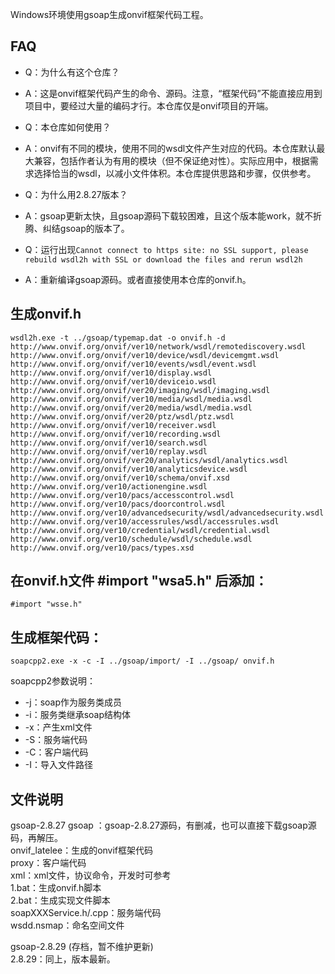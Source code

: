 Windows环境使用gsoap生成onvif框架代码工程。

## FAQ
* Q：为什么有这个仓库？
* A：这是onvif框架代码产生的命令、源码。注意，“框架代码”不能直接应用到项目中，要经过大量的编码才行。本仓库仅是onvif项目的开端。  

* Q：本仓库如何使用？
* A：onvif有不同的模块，使用不同的wsdl文件产生对应的代码。本仓库默认最大兼容，包括作者认为有用的模块（但不保证绝对性）。实际应用中，根据需求选择恰当的wsdl，以减小文件体积。本仓库提供思路和步骤，仅供参考。   
 
* Q：为什么用2.8.27版本？
* A：gsoap更新太快，且gsoap源码下载较困难，且这个版本能work，就不折腾、纠结gsoap的版本了。

* Q：运行出现`Cannot connect to https site: no SSL support, please rebuild wsdl2h with SSL or download the files and rerun wsdl2h`
* A：重新编译gsoap源码。或者直接使用本仓库的onvif.h。

## 生成onvif.h
```
wsdl2h.exe -t ../gsoap/typemap.dat -o onvif.h -d http://www.onvif.org/onvif/ver10/network/wsdl/remotediscovery.wsdl  http://www.onvif.org/onvif/ver10/device/wsdl/devicemgmt.wsdl http://www.onvif.org/onvif/ver10/events/wsdl/event.wsdl http://www.onvif.org/onvif/ver10/display.wsdl http://www.onvif.org/onvif/ver10/deviceio.wsdl http://www.onvif.org/onvif/ver20/imaging/wsdl/imaging.wsdl http://www.onvif.org/onvif/ver10/media/wsdl/media.wsdl http://www.onvif.org/onvif/ver20/media/wsdl/media.wsdl http://www.onvif.org/onvif/ver20/ptz/wsdl/ptz.wsdl http://www.onvif.org/onvif/ver10/receiver.wsdl http://www.onvif.org/onvif/ver10/recording.wsdl http://www.onvif.org/onvif/ver10/search.wsdl http://www.onvif.org/onvif/ver10/replay.wsdl http://www.onvif.org/onvif/ver20/analytics/wsdl/analytics.wsdl http://www.onvif.org/onvif/ver10/analyticsdevice.wsdl http://www.onvif.org/onvif/ver10/schema/onvif.xsd http://www.onvif.org/ver10/actionengine.wsdl http://www.onvif.org/ver10/pacs/accesscontrol.wsdl http://www.onvif.org/ver10/pacs/doorcontrol.wsdl http://www.onvif.org/ver10/advancedsecurity/wsdl/advancedsecurity.wsdl http://www.onvif.org/ver10/accessrules/wsdl/accessrules.wsdl http://www.onvif.org/ver10/credential/wsdl/credential.wsdl http://www.onvif.org/ver10/schedule/wsdl/schedule.wsdl http://www.onvif.org/ver10/pacs/types.xsd
```
## 在onvif.h文件 #import "wsa5.h" 后添加：
```
#import "wsse.h"
```
## 生成框架代码：  
```
soapcpp2.exe -x -c -I ../gsoap/import/ -I ../gsoap/ onvif.h
```

soapcpp2参数说明：  
* -j：soap作为服务类成员  
* -i：服务类继承soap结构体  
* -x：产生xml文件  
* -S：服务端代码  
* -C：客户端代码  
* -I：导入文件路径  


## 文件说明
gsoap-2.8.27
 gsoap ：gsoap-2.8.27源码，有删减，也可以直接下载gsoap源码，再解压。  
 onvif_latelee：生成的onvif框架代码  
   proxy：客户端代码  
   xml：xml文件，协议命令，开发时可参考  
   1.bat：生成onvif.h脚本  
   2.bat：生成实现文件脚本  
   soapXXXService.h/.cpp：服务端代码  
   wsdd.nsmap：命名空间文件  


gsoap-2.8.29 (存档，暂不维护更新)  
2.8.29：同上，版本最新。  


